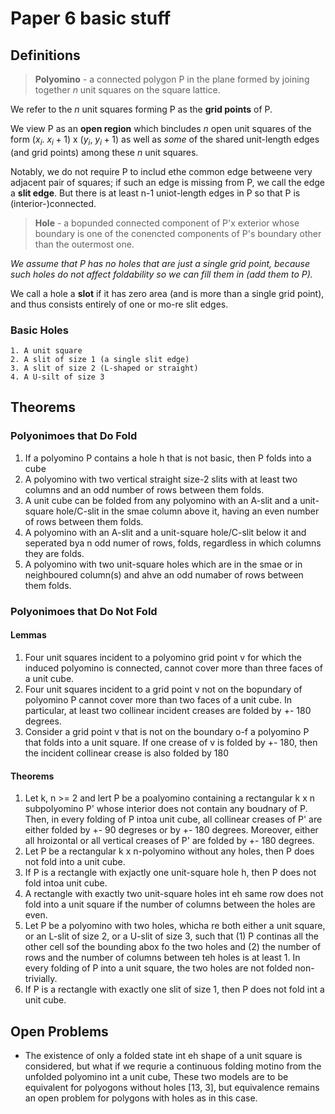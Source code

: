 # Paper 6 basic stuff

## Definitions
> **Polyomino** - a connected polygon P in the plane formed by joining together *n* unit squares on the square lattice. 

We refer to the *n* unit squares forming P as the **grid points** of P. 

We view P as an **open region** which bincludes *n* open unit squares of the form ($x_i$. $x_i + 1$) x ($y_i$, $y_i + 1$) as well as *some* of the shared unit-length edges (and grid points) among these *n* unit squares. 

Notably, we do not require P to includ ethe common edge betweene very adjacent pair of squares; if such an edge is missing from P, we call the edge a **slit edge**. But there is at least n-1 uniot-length edges in P so that P is (interior-)connected.

> **Hole** - a bopunded connected component of P'x exterior whose boundary is one of the conencted components of P's boundary other than the outermost one. 

*We assume that P has no holes that are just a single grid point, because such holes do not affect foldability so we can fill them in (add them to P).*

We call a hole a **slot** if it has zero area (and is more than a single grid point), and thus consists entirely of one or mo-re slit edges.

### Basic Holes
    1. A unit square
    2. A slit of size 1 (a single slit edge)
    3. A slit of size 2 (L-shaped or straight)
    4. A U-silt of size 3
## Theorems
### Polyonimoes that **Do** Fold
1. If a polyomino P contains a hole h that is not basic, then P folds into a cube
2. A polyomino with two vertical straight size-2 slits with at least two columns and an odd number of rows between them folds. 
3. A unit cube can be folded from any polyomino with an A-slit and a unit-square hole/C-slit in the smae column above it, having an even number of rows between them folds.
4. A polyomino with an A-slit and a unit-square hole/C-slit below it and seperated bya n odd numer of rows, folds, regardless in which columns they are folds.
5. A polyomino with two unit-square holes which are in the smae or in neighboured column(s) and ahve an odd numaber of rows between them folds. 

### Polyonimoes that **Do Not** Fold

#### Lemmas
1. Four unit squares incident to a polyomino grid point v for which the induced polyomino is connected, cannot cover more than three faces of a unit cube. 
2. Four unit squares incident to a grid point v not on the bopundary of polyomino P cannot cover more than two faces of a unit cube. In particular, at least two collinear incident creases are folded by +- 180 degrees.
3. Consider a grid point v that is not on the boundary o-f a polyomino P that folds into a unit square. If one crease of v is folded by +- 180, then the incident collinear crease is also folded by 180

#### Theorems
1. Let k, n >= 2 and lert P be a poalyomino containing a rectangular k x n subpolyomino P' whose interior does not contain any boudnary of P. Then, in every folding of P intoa  unit cube, all collinear creases of P' are either folded by +- 90 degreses or by +- 180 degrees. Moreover, either all hroizontal or all vertical creases of P' are folded by +- 180 degrees.
2. Let P be a rectangular k x n-polyomino without any holes, then P does not fold into a unit cube. 
3. If P is a rectangle with exjactly one unit-square hole h, then P does not fold intoa  unit cube.
4. A rectangle with exactly two unit-square holes int eh same row does not fold into a unit square if the number of columns between the holes are even.  
5. Let P be a polyomino with two holes, whicha re both either a unit square, or an L-slit of size 2, or a U-slit of size 3, such that (1) P continas all the other cell sof the bounding abox fo the two holes and (2) the number of rows and the number of columns between teh holes is at least 1. In every folding of P into a unit square, the two holes are not folded non-trivially.
6. If P is a rectangle with exactly one slit of size 1, then P does not fold int a unit cube.

## Open Problems
- The existence of only a folded state int eh shape of a unit square is considered, but what if we requrie a continuous folding motino from the unfolded polyomino int a unit cube, These two models are to be equivalent for polyogons without holes [13, 3], but equivalence remains an open problem for polygons with holes as in this case. 
